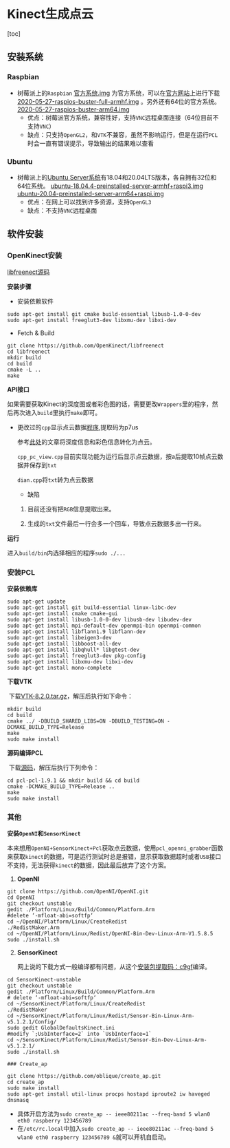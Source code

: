 # Kinect生成点云

[toc]

## 安装系统

###	Raspbian

- 树莓派上的`Raspbian` [官方系统.img](..\..\下载\树莓派系统\官方系统.img) 为官方系统，可以在[官方网站](https://www.raspberrypi.org/downloads/raspberry-pi-os/)上进行下载 [2020-05-27-raspios-buster-full-armhf.img](..\..\下载\树莓派系统\2020-05-27-raspios-buster-full-armhf.img) 。另外还有64位的官方系统。 [2020-05-27-raspios-buster-arm64.img](..\..\下载\树莓派系统\2020-05-27-raspios-buster-arm64.img) 
  - 优点：树莓派官方系统，兼容性好，支持`VNC`远程桌面连接（64位目前不支持`VNC`）
  - 缺点：只支持`OpenGL2`，和`VTK`不兼容，虽然不影响运行，但是在运行`PCL`时会一直有错误提示，导致输出的结果难以查看

### Ubuntu

- 树莓派上的[Ubuntu Server系统](https://ubuntu.com/download/raspberry-pi)有18.04和20.04LTS版本，各自拥有32位和64位系统。 [ubuntu-18.04.4-preinstalled-server-armhf+raspi3.img](..\..\下载\树莓派系统\ubuntu-18.04.4-preinstalled-server-armhf+raspi3.img)  [ubuntu-20.04-preinstalled-server-arm64+raspi.img](..\..\下载\树莓派系统\ubuntu-20.04-preinstalled-server-arm64+raspi.img) 
  - 优点：在网上可以找到许多资源，支持`OpenGL3`
  - 缺点：不支持`VNC`远程桌面

## 软件安装

### OpenKinect安装

[libfreenect源码](https://github.com/OpenKinect/libfreenect)

**安装步骤**

- 安装依赖软件

```Shell
sudo apt-get install git cmake build-essential libusb-1.0-0-dev
sudo apt-get install freeglut3-dev libxmu-dev libxi-dev
```

- Fetch & Build

```Shell
git clone https://github.com/OpenKinect/libfreenect
cd libfreenect
mkdir build
cd build
cmake -L ..
make
```

**API接口**

如果需要获取Kinect的深度图或者彩色图的话，需要更改`Wrappers`里的程序，然后再次进入`build`里执行`make`即可。

- 更改过的`cpp`显示点云数据[程序](https://pan.baidu.com/s/1EnXq4TiNr_0_oxD7W7_DGQ#list/path=%2F),提取码为p7us

  参考[此处](https://www.cnblogs.com/gaoxiang12/p/4652478.html)的文章将深度信息和彩色信息转化为点云。

  `cpp_pc_view.cpp`目前实现功能为运行后显示点云数据，按a后提取10帧点云数据并保存到`txt`

  `dian.cpp`将`txt`转为点云数据

  - 缺陷

  1. 目前还没有把`RGB`信息提取出来。

  2. 生成的`txt`文件最后一行会多一个回车，导致点云数据多出一行来。

**运行**

进入`build/bin`内选择相应的程序`sudo ./...`

### 安装PCL

**安装依赖库**

```shell
sudo apt-get update  
sudo apt-get install git build-essential linux-libc-dev  
sudo apt-get install cmake cmake-gui   
sudo apt-get install libusb-1.0-0-dev libusb-dev libudev-dev  
sudo apt-get install mpi-default-dev openmpi-bin openmpi-common    
sudo apt-get install libflann1.9 libflann-dev  
sudo apt-get install libeigen3-dev  
sudo apt-get install libboost-all-dev  
sudo apt-get install libqhull* libgtest-dev  
sudo apt-get install freeglut3-dev pkg-config  
sudo apt-get install libxmu-dev libxi-dev   
sudo apt-get install mono-complete  
```

**下载VTK**

​	下载[VTK-8.2.0.tar.gz](https://vtk.org/download/)，解压后执行如下命令：

```shell
mkdir build
cd build
cmake ../ -DBUILD_SHARED_LIBS=ON -DBUILD_TESTING=ON -DCMAKE_BUILD_TYPE=Release 
make
sudo make install
```

**源码编译PCL**

​	下载[源码](https://github.com/PointCloudLibrary/pcl/releases)，解压后执行下列命令：

```shell
cd pcl-pcl-1.9.1 && mkdir build && cd build
cmake -DCMAKE_BUILD_TYPE=Release ..
make
sudo make install
```



### 其他

**安装`OpenNI`和`SensorKinect`**

​	本来想用`OpenNI+SensorKinect+Pcl`获取点云数据，使用`pcl_openni_grabber`函数来获取`kinect`的数据，可是运行测试时总是报错，显示获取数据超时或者`USB`接口不支持，无法获得`kinect`的数据，因此最后放弃了这个方案。

1. **OpenNI**

```shell
git clone https://github.com/OpenNI/OpenNI.git
cd OpenNI
git checkout unstable
gedit ./Platform/Linux/Build/Common/Platform.Arm
#delete ‘-mfloat-abi=softfp‘
cd ~/OpenNI/Platform/Linux/CreateRedist
./RedistMaker.Arm
cd ~/OpenNI/Platform/Linux/Redist/OpenNI-Bin-Dev-Linux-Arm-V1.5.8.5
sudo ./install.sh
```



2. **SensorKinect**

   网上说的下载方式一般编译都有问题，从这个[安装包](https://pan.baidu.com/s/1u19ted6Mr0dhWeEf4Fpn9Q)<u>提取码：c9gf</u>编译。

```shell
cd SensorKinect-unstable
git checkout unstable
gedit ./Platform/Linux/Build/Common/Platform.Arm
# delete ‘-mfloat-abi=softfp‘
cd ~/SensorKinect/Platform/Linux/CreateRedist
./RedistMaker
cd ~/SensorKinect/Platform/Linux/Redist/Sensor-Bin-Linux-Arm-v5.1.2.1/Config/
sudo gedit GlobalDefaultsKinect.ini
#modify `;UsbInterface=2` into `UsbInterface=1`
cd ~/SensorKinect/Platform/Linux/Redist/Sensor-Bin-Dev-Linux-Arm-v5.1.2.1/
sudo ./install.sh
```

	### Create_ap

```shell
git clone https://github.com/oblique/create_ap.git
cd create_ap
sudo make install
sudo apt-get install util-linux procps hostapd iproute2 iw haveged dnsmasq
```



-   具体开启方法为`sudo create_ap -- ieee80211ac --freq-band 5 wlan0 eth0 raspberry 123456789`
-   在`/etc/rc.local`中加入`sudo create_ap -- ieee80211ac --freq-band 5 wlan0 eth0 raspberry 123456789 &`就可以开机自启动。